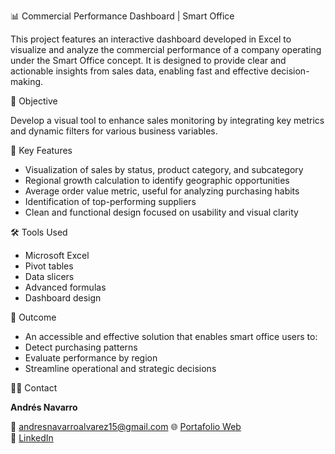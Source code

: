 📊 Commercial Performance Dashboard | Smart Office

This project features an interactive dashboard developed in Excel to visualize and analyze the commercial performance of a company operating under the Smart Office concept. It is designed to provide clear and actionable insights from sales data, enabling fast and effective decision-making.

🎯 Objective

Develop a visual tool to enhance sales monitoring by integrating key metrics and dynamic filters for various business variables.

🧩 Key Features

- Visualization of sales by status, product category, and subcategory
- Regional growth calculation to identify geographic opportunities
- Average order value metric, useful for analyzing purchasing habits
- Identification of top-performing suppliers
- Clean and functional design focused on usability and visual clarity

🛠️ Tools Used

- Microsoft Excel
- Pivot tables
- Data slicers
- Advanced formulas
- Dashboard design

🚀 Outcome

- An accessible and effective solution that enables smart office users to:
- Detect purchasing patterns
- Evaluate performance by region
- Streamline operational and strategic decisions

👨‍💻 Contact

**Andrés Navarro**  

📧 andresnavarroalvarez15@gmail.com
🌐 [Portafolio Web](https://andres-navarro-portfolio.netlify.app)  
🔗 [LinkedIn](https://www.linkedin.com/in/andr%C3%A9s-navarro77/)
